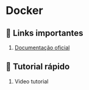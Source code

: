 # Docker

## 🔗 Links importantes

1. [Documentação oficial](https://docs.docker.com/)


## 📖 Tutorial rápido

1. Video tutorial

